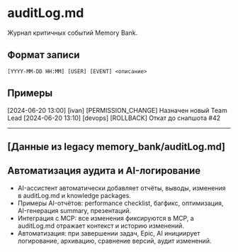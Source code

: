 # auditLog.md

Журнал критичных событий Memory Bank.

## Формат записи
```
[YYYY-MM-DD HH:MM] [USER] [EVENT] <описание>
```

## Примеры
[2024-06-20 13:00] [ivan] [PERMISSION_CHANGE] Назначен новый Team Lead
[2024-06-20 13:10] [devops] [ROLLBACK] Откат до снапшота #42 

---

## [Данные из legacy memory_bank/auditLog.md]

## Автоматизация аудита и AI-логирование

- AI-ассистент автоматически добавляет отчёты, выводы, изменения в auditLog.md и knowledge packages.
- Примеры AI-отчётов: performance checklist, багфикс, оптимизация, AI-генерация summary, презентаций.
- Интеграция с MCP: все изменения фиксируются в MCP, а auditLog.md отражает контекст и историю изменений.
- Автоматизация: при завершении задач, Epic, AI инициирует логирование, архивацию, сравнение версий, аудит изменений. 